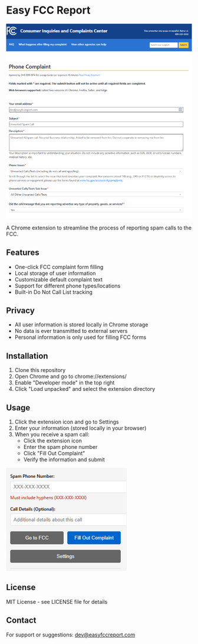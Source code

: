 # Easy FCC Report

![App Screenshot](app.png)

A Chrome extension to streamline the process of reporting spam calls to the FCC.

## Features
- One-click FCC complaint form filling
- Local storage of user information
- Customizable default complaint text
- Support for different phone types/locations
- Built-in Do Not Call List tracking

## Privacy
- All user information is stored locally in Chrome storage
- No data is ever transmitted to external servers
- Personal information is only used for filling FCC forms

## Installation
1. Clone this repository
2. Open Chrome and go to chrome://extensions/
3. Enable "Developer mode" in the top right
4. Click "Load unpacked" and select the extension directory

## Usage
1. Click the extension icon and go to Settings
2. Enter your information (stored locally in your browser)
3. When you receive a spam call:
   - Click the extension icon
   - Enter the spam phone number
   - Click "Fill Out Complaint"
   - Verify the information and submit

![FCC Form Screenshot](fcc.png)

## License
MIT License - see LICENSE file for details

## Contact
For support or suggestions: dev@easyfccreport.com